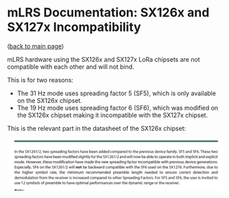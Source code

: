 # mLRS Documentation: SX126x and SX127x Incompatibility #

([back to main page](../README.md))

mLRS hardware using the SX126x and SX127x LoRa chipsets are not compatible with each other and will not bind.

This is for two reasons:
- The 31 Hz mode uses spreading factor 5 (SF5), which is only available on the SX126x chipset.
- The 19 Hz mode uses spreading factor 6 (SF6), which was modified on the SX126x chipset making it incompatible with the SX127x chipset.

This is the relevant part in the datasheet of the SX126x chipset:

<img src="images/SX126x_SF6_incompatibility.png" width="900px">
